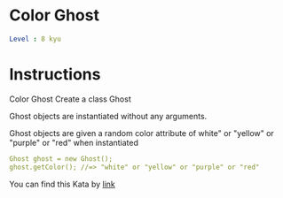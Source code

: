 # Color Ghost

```yaml
Level : 8 kyu
```


# Instructions

Color Ghost
Create a class Ghost

Ghost objects are instantiated without any arguments.

Ghost objects are given a random color attribute of white" or "yellow" or "purple" or "red" when instantiated


```yaml
Ghost ghost = new Ghost();
ghost.getColor(); //=> "white" or "yellow" or "purple" or "red"
```

You can find this Kata by [link](https://www.codewars.com/kata/53f1015fa9fe02cbda00111a/train/java)